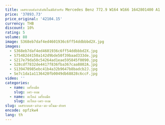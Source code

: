 ```yaml
---
title: เคสระบบส่งกำลังอัตโนมัติสำหรับ Mercedes Benz 772.9 W164 W166 1642801400 A1642801400
price: '37893.73'
price_original: '42104.15'
currency: THB
discount: 10%
rating: 5
volume: 88
image: S368eb7daf4ed4601936c6ff54ddbbbd2X.jpg
images:
  - S368eb7daf4ed4601936c6ff54ddbbbd2X.jpg
  - S75482d4150a142d9bde50f39baad333de.jpg
  - S217e79da50c54264ad1eae595845f0090.jpg
  - S28cdf7832de4417f836fba367caa8802A.jpg
  - S139470985ebc41b4a32b9647b8badcb2J.jpg
  - Se7c1da1a1136420fb0049db68828c6ccF.jpg
video: ''
categories:
  - name: เครื่องมือ
    slug: เคร-องม
  - name: อะไหล่ เครื่องมือ
    slug: อะไหล-เคร-องม
slug: เคสระบบส-งกำล-งอ-ตโนม-สำหร
encode: opfzkw4
lang: th
---
```

  